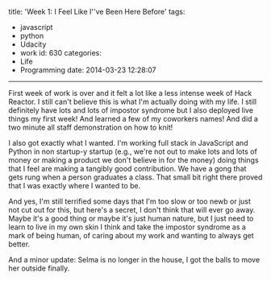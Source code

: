 title: 'Week 1: I Feel Like I''ve Been Here Before'
tags:
  - javascript
  - python
  - Udacity
  - work
id: 630
categories:
  - Life
  - Programming
date: 2014-03-23 12:28:07
---

First week of work is over and it felt a lot like a less intense week of Hack Reactor. I still can't believe this is what I'm actually doing with my life. I still definitely have lots and lots of impostor syndrome but I also deployed live things my first week! And learned a few of my coworkers names! And did a two minute all staff demonstration on how to knit!

I also got exactly what I wanted. I'm working full stack in JavaScript and Python in non startup-y startup (e.g., we're not out to make lots and lots of money or making a product we don't believe in for the money) doing things that I feel are making a tangibly good contribution. We have a gong that gets rung when a person graduates a class. That small bit right there proved that I was exactly where I wanted to be.

And yes, I'm still terrified some days that I'm too slow or too newb or just not cut out for this, but here's a secret, I don't think that will ever go away. Maybe it's a good thing or maybe it's just human nature, but I just need to learn to live in my own skin I think and take the impostor syndrome as a mark of being human, of caring about my work and wanting to always get better.

And a minor update: Selma is no longer in the house, I got the balls to move her outside finally.